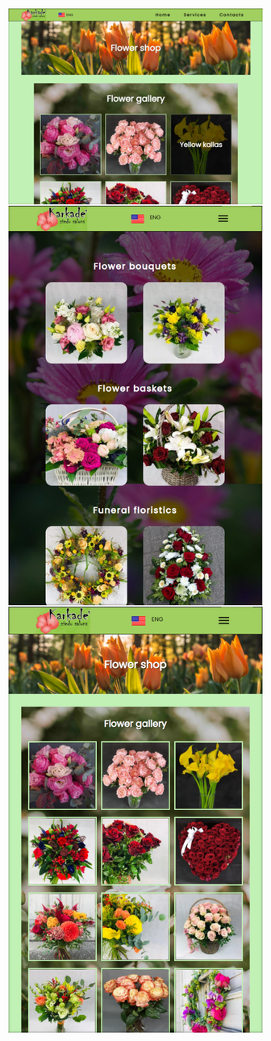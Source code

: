 <br/>
<br/>
<img src="screenshots/homepagekarkadescreenshot1.png">
<img src="screenshots/secondagekarkade2.png">
<img src="screenshots/karkadehomepageresponsivescreen.png">

